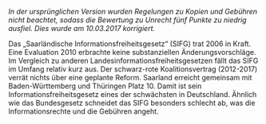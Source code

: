 <i>In der ursprünglichen Version wurden Regelungen zu Kopien und Gebühren nicht beachtet, sodass die Bewertung zu Unrecht fünf Punkte zu niedrig ausfiel. Dies wurde am 10.03.2017 korrigiert.</i>

Das „Saarländische Informationsfreiheitsgesetz“ (SIFG) trat
2006 in Kraft. Eine Evaluation 2010 erbrachte keine substanziellen
Änderungsvorschläge. Im Vergleich zu anderen Landesinformationsfreiheitsgesetzen
fällt das SIFG im Umfang relativ
kurz aus. Der schwarz-rote Koalitionsvertrag (2012-2017) verrät
nichts über eine geplante Reform.
Saarland erreicht gemeinsam mit Baden-Württemberg und
Thüringen Platz 10. Damit ist sein Informationsfreiheitsgesetz
eines der schwächsten in Deutschland. Ähnlich wie das Bundesgesetz
schneidet das SIFG besonders schlecht ab, was die
Informationsrechte und die Gebühren angeht.

